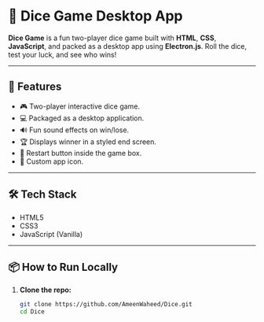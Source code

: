 # 🎲 Dice Game Desktop App

**Dice Game** is a fun two-player dice game built with **HTML**, **CSS**, **JavaScript**, and packed as a desktop app using **Electron.js**. Roll the dice, test your luck, and see who wins!

---

## 🚀 Features

- 🎮 Two-player interactive dice game.
- 💻 Packaged as a desktop application.
- 🔊 Fun sound effects on win/lose.
- 🏆 Displays winner in a styled end screen.
- 🔁 Restart button inside the game box.
- 🎨 Custom app icon.
  
---

## 🛠️ Tech Stack

- HTML5
- CSS3
- JavaScript (Vanilla)

---

## 📦 How to Run Locally

1. **Clone the repo:**
   ```bash
   git clone https://github.com/AmeenWaheed/Dice.git
   cd Dice
